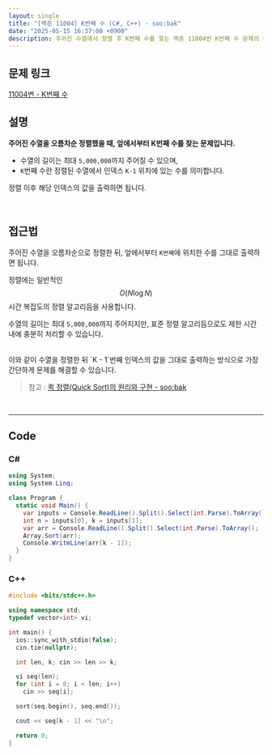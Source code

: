 ```yaml
---
layout: single
title: "[백준 11004] K번째 수 (C#, C++) - soo:bak"
date: "2025-05-15 16:37:00 +0900"
description: 주어진 수열에서 정렬 후 K번째 수를 찾는 백준 11004번 K번째 수 문제의 C# 및 C++ 풀이 및 해설
---
```


## 문제 링크
[11004번 - K번째 수](https://www.acmicpc.net/problem/11004)

## 설명

**주어진 수열을 오름차순 정렬했을 때, 앞에서부터 K번째 수를 찾는 문제입니다.**

- 수열의 길이는 최대 `5,000,000`까지 주어질 수 있으며,
- `K`번째 수란 정렬된 수열에서 인덱스 `K-1` 위치에 있는 수를 의미합니다.

정렬 이후 해당 인덱스의 값을 출력하면 됩니다.

<br>

## 접근법

주어진 수열을 오름차순으로 정렬한 뒤, 앞에서부터 `K번째`에 위치한 수를 그대로 출력하면 됩니다.

정렬에는 일반적인 $$O(N \log N)$$ 시간 복잡도의 정렬 알고리듬을 사용합니다.

수열의 길이는 최대 `5,000,000`까지 주어지지만, 표준 정렬 알고리듬으로도 제한 시간 내에 충분히 처리할 수 있습니다.

<br>
이와 같이 수열을 정렬한 뒤 `K - 1`번째 인덱스의 값을 그대로 출력하는 방식으로 가장 간단하게 문제를 해결할 수 있습니다.

> 참고 : [퀵 정렬(Quick Sort)의 원리와 구현 - soo:bak](https://soo-bak.github.io/algorithm/theory/quick-sort/)

<br>

---

## Code

### C#

```csharp
using System;
using System.Linq;

class Program {
  static void Main() {
    var inputs = Console.ReadLine().Split().Select(int.Parse).ToArray();
    int n = inputs[0], k = inputs[1];
    var arr = Console.ReadLine().Split().Select(int.Parse).ToArray();
    Array.Sort(arr);
    Console.WriteLine(arr[k - 1]);
  }
}
```

### C++

```cpp
#include <bits/stdc++.h>

using namespace std;
typedef vector<int> vi;

int main() {
  ios::sync_with_stdio(false);
  cin.tie(nullptr);

  int len, k; cin >> len >> k;

  vi seq(len);
  for (int i = 0; i < len; i++)
    cin >> seq[i];

  sort(seq.begin(), seq.end());

  cout << seq[k - 1] << "\n";

  return 0;
}
```

